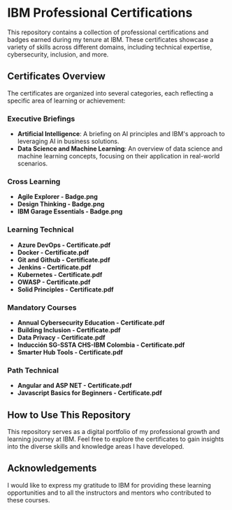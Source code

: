 # IBM Professional Certifications

This repository contains a collection of professional certifications and badges earned during my tenure at IBM. These certificates showcase a variety of skills across different domains, including technical expertise, cybersecurity, inclusion, and more.

## Certificates Overview

The certificates are organized into several categories, each reflecting a specific area of learning or achievement:

### Executive Briefings

- **Artificial Intelligence**: A briefing on AI principles and IBM's approach to leveraging AI in business solutions.
- **Data Science and Machine Learning**: An overview of data science and machine learning concepts, focusing on their application in real-world scenarios.

### Cross Learning

- **Agile Explorer - Badge.png**
- **Design Thinking - Badge.png**
- **IBM Garage Essentials - Badge.png**

### Learning Technical

- **Azure DevOps - Certificate.pdf**
- **Docker - Certificate.pdf**
- **Git and Github - Certificate.pdf**
- **Jenkins - Certificate.pdf**
- **Kubernetes - Certificate.pdf**
- **OWASP - Certificate.pdf**
- **Solid Principles - Certificate.pdf**

### Mandatory Courses

- **Annual Cybersecurity Education - Certificate.pdf**
- **Building Inclusion - Certificate.pdf**
- **Data Privacy - Certificate.pdf**
- **Inducción SG-SSTA CHS-IBM Colombia - Certificate.pdf**
- **Smarter Hub Tools - Certificate.pdf**

### Path Technical

- **Angular and ASP NET - Certificate.pdf**
- **Javascript Basics for Beginners - Certificate.pdf**

## How to Use This Repository

This repository serves as a digital portfolio of my professional growth and learning journey at IBM. Feel free to explore the certificates to gain insights into the diverse skills and knowledge areas I have developed.

## Acknowledgements

I would like to express my gratitude to IBM for providing these learning opportunities and to all the instructors and mentors who contributed to these courses.
